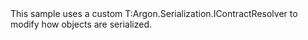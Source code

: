 <?xml version="1.0" encoding="utf-8"?>
<topic id="SerializeContractResolver" revisionNumber="1">
  <developerConceptualDocument xmlns="http://ddue.schemas.microsoft.com/authoring/2003/5" xmlns:xlink="http://www.w3.org/1999/xlink">
    <introduction>
      <para>This sample uses a custom <codeEntityReference>T:Argon.Serialization.IContractResolver</codeEntityReference>
      to modify how objects are serialized.</para>
    </introduction>
    <section>
      <title>Sample</title>
      <content>
        <code lang="cs" source="..\Src\Tests\Documentation\Samples\Serializer\SerializeContractResolver.cs" region="Types" title="Types" />
        <code lang="cs" source="..\Src\Tests\Documentation\Samples\Serializer\SerializeContractResolver.cs" region="Usage" title="Usage" />
      </content>
    </section>
  </developerConceptualDocument>
</topic>
